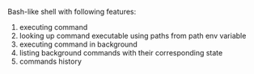 Bash-like shell with following features: 
  1. executing command
  2. looking up command executable using paths from path env variable
  2. executing command in background
  3. listing background commands with their corresponding state
  4. commands history

